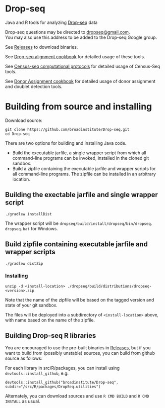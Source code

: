 # Drop-seq
Java and R tools for analyzing [Drop-seq](http://mccarrolllab.com/dropseq/) data

Drop-seq questions may be directed to [dropseq@gmail.com](mailto:dropseq@gmail.com).  
You may also use this address to be added to the Drop-seq Google group.

See [Releases](https://github.com/broadinstitute/Drop-seq/releases) to download binaries.

See [Drop-seq alignment cookbook](doc/Drop-seq_Alignment_Cookbook.pdf) for detailed usage of these tools.

See [Census-seq computational protocols](doc/Census-seq_Computational_Protcools.pdf) for detailed usage of Census-Seq tools.

See [Donor Assignment cookbook](doc/Donor_Assignment_Computational_Cookbook.pdf) for detailed usage of donor assignment and doublet detection tools.

# Building from source and installing

Download source:
```
git clone https://github.com/broadinstitute/Drop-seq.git 
cd Drop-seq
```

There are two options for building and installing Java code.  

- Build the executable jarfile, a single wrapper script from which all command-line programs can be invoked, installed in the cloned git sandbox.
- Build a zipfile containing the executable jarfile and wrapper scripts for all command-line programs.  The zipfile can be installed in an arbitrary location.

## Building the exectable jarfile and single wrapper script
`./gradlew installDist`

The wrapper script will be `dropseq/build/install/dropseq/bin/dropseq`.  `dropseq.bat` for Windows.
## Build zipfile containing executable jarfile and wrapper scripts
`./gradlew distZip`

### Installing
```
unzip -d <install-location> ./dropseq/build/distributions/dropseq-<version>.zip
```
Note that the name of the zipfile will be based on the tagged version and state of your git sandbox.

The files will be deployed into a subdirectory of `<install-location>` above, with name based on the name of the zipfile. 

## Building Drop-seq R libraries

You are encouraged to use the pre-built binaries in [Releases](https://github.com/broadinstitute/Drop-seq/releases), but 
if you want to build from (possibly unstable) sources, you can build from github source as follows:

For each library in src/R/packages, you can install using `devtools::install_github`, e.g.

```
devtools::install_github("broadinstitute/Drop-seq", subdir="/src/R/packages/DropSeq.utilities")  
```

Alternately, you can download sources and use `R CMD BUILD` and `R CMD INSTALL` as usual.

